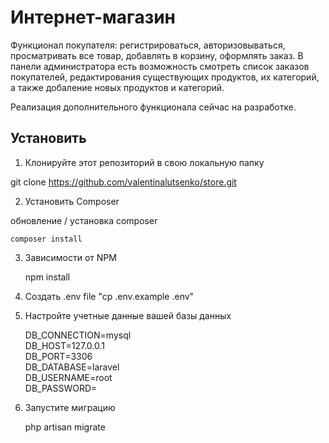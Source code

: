 # Интернет-магазин


Функционал покупателя: регистрироваться, авторизовываться, просматривать все товар, добавлять в корзину, оформлять заказ.
В панели администратора есть возможность смотреть список заказов покупателей, редактирования существующих продуктов, их категорий, а также добаление новых продуктов и категорий.

Реализация дополнительного функционала сейчас на разработке.

## Установить

1. Клонируйте этот репозиторий в свою локальную папку

git clone https://github.com/valentinalutsenko/store.git

2. Установить Composer

 обновление / установка composer

    composer install

3. Зависимости от NPM

    npm install

4. Создать .env file "cp .env.example .env"

5. Настройте учетные данные вашей базы данных

    DB_CONNECTION=mysql  
    DB_HOST=127.0.0.1  
    DB_PORT=3306  
    DB_DATABASE=laravel  
    DB_USERNAME=root  
    DB_PASSWORD=  

6. Запустите миграцию

    php artisan migrate
 
